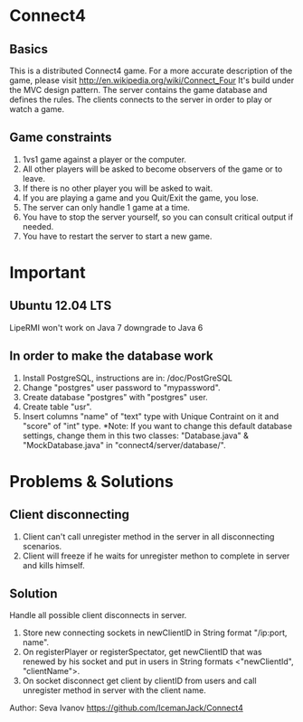 Connect4
========
Basics
------
This is a distributed Connect4 game.
For a more accurate description of the game, please visit http://en.wikipedia.org/wiki/Connect_Four
It's build under the MVC design pattern.
The server contains the game database and defines the rules.
The clients connects to the server in order to play or watch a game.

Game constraints
----------------
1. 1vs1 game against a player or the computer.
2. All other players will be asked to become observers of the game or to leave.
3. If there is no other player you will be asked to wait.
4. If you are playing a game and you Quit/Exit the game, you lose.
5. The server can only handle 1 game at a time.
6. You have to stop the server yourself, so you can consult critical output if needed.
7. You have to restart the server to start a new game.

Important
=========
Ubuntu 12.04 LTS
----------------
LipeRMI won't work on Java 7 downgrade to Java 6

In order to make the database work
----------------------------------
1. Install PostgreSQL, instructions are in: /doc/PostGreSQL
2. Change "postgres" user password to "mypassword".
3. Create database "postgres" with "postgres" user.
4. Create table "usr".
5. Insert columns "name" of "text" type with Unique Contraint on it and "score" of "int" type.
*Note: If you want to change this default database settings, change them in this two classes: "Database.java" & "MockDatabase.java" in "connect4/server/database/".

Problems & Solutions
====================
Client disconnecting
---------------------
1. Client can't call unregister method in the server in all disconnecting scenarios.
2. Client will freeze if he waits for unregister methon to complete in server and kills himself.

Solution
--------
Handle all possible client disconnects in server.

1. Store new connecting sockets in newClientID in String format "/ip:port, name".
2. On registerPlayer or registerSpectator, get newClientID that was renewed by his socket and put in users in String formats <"newClientId", "clientName">.
3. On socket disconnect get client by clientID from users and call unregister method in server with the client name.

Author: Seva Ivanov
https://github.com/IcemanJack/Connect4

